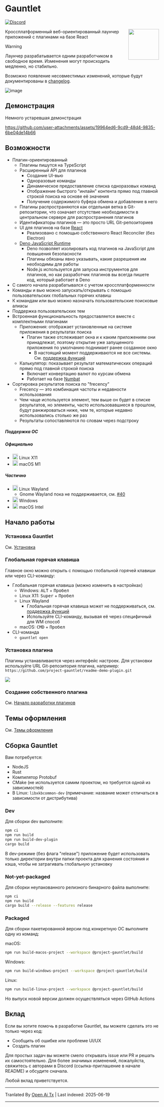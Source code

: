 # Gauntlet

[![Discord](https://discord.com/api/guilds/1205606511603359785/widget.png?style=shield)](https://discord.gg/gFTqYUkBrW)

<img align="right" width="100" height="100" src="https://raw.githubusercontent.com/project-gauntlet/gauntlet/main/assets/linux/icon_256.png">

Кроссплатформенный веб-ориентированный лаунчер приложений с плагинами на базе React

> [!WARNING]
> Лаунчер разрабатывается одним разработчиком в свободное время.
> Изменения могут происходить медленно, но стабильно.
>
> Возможно появление несовместимых изменений, которые будут документированы в [changelog](https://raw.githubusercontent.com/project-gauntlet/gauntlet/main/CHANGELOG.md).

![image](https://github.com/user-attachments/assets/81339462-9cc3-469e-8cdc-ca74918bceab)

## Демонстрация

Немного устаревшая демонстрация

https://github.com/user-attachments/assets/19964ed6-9cd9-48d4-9835-6be04de14b66

## Возможности

- Плагин-ориентированный
  - Плагины пишутся на TypeScript
  - Расширенный API для плагинов 
      - Создание UI-вью
      - Одноразовые команды
      - Динамическое предоставление списка одноразовых команд
      - Отображение быстрого "инлайн" контента прямо под главной строкой поиска на основе её значения
      - Получение содержимого буфера обмена и добавление в него
  - Плагины распространяются как отдельная ветка в Git-репозитории, что означает отсутствие необходимости в центральном сервере для распространения плагинов
  - Идентификаторы плагинов — это просто URL Git-репозиториев
  - UI для плагинов на базе [React](https://github.com/facebook/react)
    - Реализовано с помощью собственного React Reconciler (без Electron)
  - [Deno JavaScript Runtime](https://github.com/denoland/deno)
    - Deno позволяет изолировать код плагинов на JavaScript для повышения безопасности
    - Плагины обязаны явно указывать, какие разрешения им необходимы для работы
    - Node.js используется для запуска инструментов для плагинов, но как разработчик плагинов вы всегда пишете код, который работает в Deno
- С самого начала разрабатывался с учетом кроссплатформенности
- Команды и вью можно запускать/открывать с помощью пользовательских глобальных горячих клавиш
- К командам или вью можно назначать пользовательские поисковые алиасы
- Поддержка пользовательских тем
- Встроенная функциональность предоставляется вместе с комплектными плагинами
  - Приложения: отображает установленные на системе приложения в результатах поиска
    - Плагин также отслеживает окна и к каким приложениям они принадлежат, поэтому открытие уже запущенного приложения по умолчанию поднимает ранее созданное окно
      - В настоящий момент поддерживаются не все системы. См. [поддержка функций](https://gauntlet.sh/docs/feature-support)
  - Калькулятор: показывает результат математических операций прямо под главной строкой поиска
    - Включает конвертацию валют по курсам обмена
    - Работает на базе [Numbat](https://github.com/sharkdp/numbat)
- Сортировка результатов поиска по "frecency"
   - Frecency — это комбинация частоты и недавности использования
   - Чем чаще используется элемент, тем выше он будет в списке результатов, но элементы, часто использовавшиеся в прошлом, будут ранжироваться ниже, чем те, которые недавно использовались столько же раз
   - Результаты сопоставляются по словам через подстроку

##### Поддержка ОС

##### Официально
- <img src="https://cdn.jsdelivr.net/gh/simple-icons/simple-icons@develop/icons/linux.svg" width="18" height="18" /> Linux X11
- <img src="https://cdn.jsdelivr.net/gh/simple-icons/simple-icons@develop/icons/apple.svg" width="18" height="18" /> macOS M1

##### Частично
- <img src="https://cdn.jsdelivr.net/gh/simple-icons/simple-icons@develop/icons/linux.svg" width="18" height="18" /> Linux Wayland
  - Gnome Wayland пока не поддерживается, см. [#40](https://github.com/project-gauntlet/gauntlet/issues/40)
- <img src="https://img.icons8.com/windows/32/windows-11.png" width="18" height="18" /> Windows
- <img src="https://cdn.jsdelivr.net/gh/simple-icons/simple-icons@develop/icons/apple.svg" width="18" height="18" /> macOS Intel

## Начало работы

### Установка Gauntlet

См. [Установка](https://gauntlet.sh/docs/installation)

### Глобальная горячая клавиша

Главное окно можно открыть с помощью глобальной горячей клавиши или через CLI-команду:
- Глобальная горячая клавиша (можно изменить в настройках)
  - Windows: <kbd>ALT</kbd> + <kbd>Пробел</kbd>
  - Linux X11: <kbd>Super</kbd> + <kbd>Пробел</kbd>
  - Linux Wayland
    - Глобальная горячая клавиша может не поддерживаться, см. [поддержка функций](https://gauntlet.sh/docs/feature-support)
    - Используйте CLI-команду, вызывая её через специфичный для WM способ
  - macOS: <kbd>CMD</kbd> + <kbd>Пробел</kbd>
- CLI-команда
  - `gauntlet open`

### Установка плагина

Плагины устанавливаются через интерфейс настроек. Для установки используйте URL Git-репозитория плагина, например: `https://github.com/project-gauntlet/readme-demo-plugin.git`

![](https://raw.githubusercontent.com/project-gauntlet/gauntlet/main/docs/settings_ui.png)

### Создание собственного плагина

См. [Начало разработки плагинов](https://gauntlet.sh/docs/plugin-development/getting-started)

## Темы оформления

См. [Темы оформления](https://gauntlet.sh/docs/theming)

## Сборка Gauntlet

Вам потребуется:
- NodeJS
- Rust
- Компилятор Protobuf
- CMake (не используется самим проектом, но требуется одной из зависимостей)
- В Linux: `libxkbcommon-dev` (примечание: название может отличаться в зависимости от дистрибутива)

### Dev

Для сборки dev выполните:
```bash
npm ci
npm run build
npm run build-dev-plugin
cargo build
```
В dev-режиме (без флага "release") приложение будет использовать только директории внутри папки проекта для хранения состояния и кэша, чтобы не затрагивать глобальную установку

### Not-yet-packaged

Для сборки неупакованного релизного бинарного файла выполните:
```bash
npm ci
npm run build
cargo build --release --features release
```

### Packaged
Для сборки пакетированной версии под конкретную ОС выполните одну из команд:

macOS:
```bash
npm run build-macos-project --workspace @project-gauntlet/build
```

Windows:
```bash
npm run build-windows-project --workspace @project-gauntlet/build
```

Linux:
```bash
npm run build-linux-project --workspace @project-gauntlet/build
```

Но выпуск новой версии должен осуществляться через GitHub Actions

## Вклад

Если вы хотите помочь в разработке Gauntlet, вы можете сделать это не только через код:
- Сообщить об ошибке или проблеме UI/UX
- Создать плагин

Для простых задач вы можете смело открывать issue или PR и решать их самостоятельно. 
Для более значимых изменений, пожалуйста, свяжитесь с авторами в Discord (ссылка-приглашение в начале README) и обсудите сначала.

Любой вклад приветствуется.

---

Tranlated By [Open Ai Tx](https://github.com/OpenAiTx/OpenAiTx) | Last indexed: 2025-06-19

---